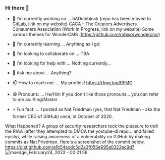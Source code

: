 ### Hi there 👋

<!--
**FanboyStudios/FanboyStudios** is a ✨ _special_ ✨ repository because its `README.md` (this file) appears on your GitHub profile.

Here are some ideas to get you started:

- 🔭 I’m currently working on ...
- 🌱 I’m currently learning ...
- 👯 I’m looking to collaborate on ...
- 🤔 I’m looking for help with ...
- 💬 Ask me about ...
- 📫 How to reach me: ...
- 😄 Pronouns: ...
- ⚡ Fun fact: ...
-->

- 🔭 I’m currently working on ...
bADdieblock (repo has been moved to GitLab, link on my website)
CACA - The Creators Advertisers Consumers Association (Work In Progress, link on my website)
Some various themes for WonderCMS (https://github.com/robiso/wondercms)

- 🌱 I’m currently learning ...
Anything as I go!


- 👯 I’m looking to collaborate on ...
TBA.


- 🤔 I’m looking for help with ...
Nothing currently...


- 💬 Ask me about ...
Anything?


- 📫 How to reach me: ...
My profiles!
https://rfmg.top/RFMG


- 😄 Pronouns: ...
He/Him
If you don't like those pronouns... you can refer to me as:
King/Master

- ⚡ Fun fact: ...
I posted as Nat Friedman (yes, that Nat Friedman - aka the former CEO of GitHub) once, in October of 2020.

What Happened? 
A group of security researchers took the pleasure to troll the RIAA (after they attempted to DMCA the youtube-dl repo... and failed epicly), while raising awareness of a vulnerability on GitHub by making commits as Nat Friedman. Here's a screenshot of the commit below. https://gist.github.com/e1b54acdc5d2a3f056e995a0322ec9d7
![msedge_February24, 2022 - 00 21 58](https://user-images.githubusercontent.com/13723631/155469750-c5ba42a8-c43d-4fb5-81db-ee69be102025.png)

